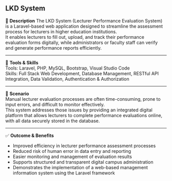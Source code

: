## LKD System

📄 **Description**
The LKD System (Lecturer Performance Evaluation System) is a Laravel-based web application designed to streamline the assessment process for lecturers in higher education institutions.  
It enables lecturers to fill out, upload, and track their performance evaluation forms digitally, while administrators or faculty staff can verify and generate performance reports efficiently.

---
🧰 **Tools & Skills**  
Tools: Laravel, PHP, MySQL, Bootstrap, Visual Studio Code  
Skills: Full Stack Web Development, Database Management, RESTful API Integration, Data Validation, Authentication & Authorization

---
🧪 **Scenario**  
Manual lecturer evaluation processes are often time-consuming, prone to input errors, and difficult to monitor effectively.  
This system addresses those issues by providing an integrated digital platform that allows lecturers to complete performance evaluations online, with all data securely stored in the database.

---
✅ **Outcome & Benefits**  

- Improved efficiency in lecturer performance assessment processes  
- Reduced risk of human error in data entry and reporting  
- Easier monitoring and management of evaluation results  
- Supports structured and transparent digital campus administration  
- Demonstrates the implementation of a web-based management information system using the Laravel framework  

